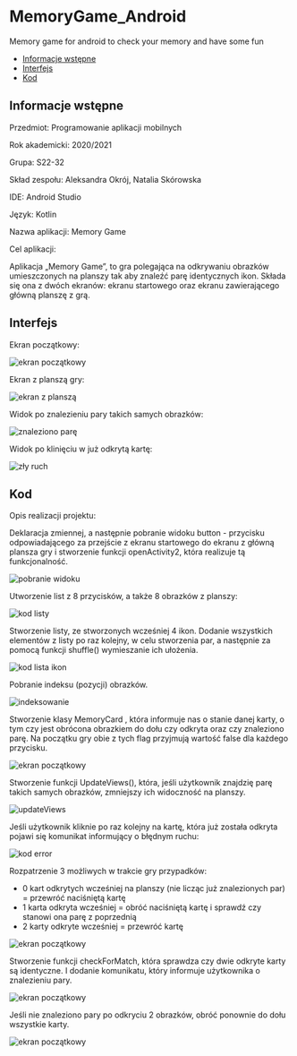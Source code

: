 # MemoryGame_Android

Memory game for android to check your memory and have some fun

* [Informacje wstępne](#Informacjewstępne)
* [Interfejs](#Interfejs)
* [Kod](#Kod)




## Informacje wstępne

Przedmiot: Programowanie aplikacji mobilnych

Rok akademicki: 2020/2021

Grupa: S22-32

Skład zespołu: Aleksandra Okrój, Natalia Skórowska 

IDE: Android Studio

Język: Kotlin

Nazwa aplikacji: Memory Game

Cel aplikacji:

Aplikacja „Memory Game”, to gra polegająca na odkrywaniu obrazków umieszczonych na planszy tak aby znaleźć parę identycznych ikon. Składa się ona z dwóch ekranów: ekranu startowego oraz ekranu zawierającego główną planszę z grą. 

## Interfejs

Ekran początkowy: 

![ekran początkowy](./ReadmeIMG/1.png)

Ekran z planszą gry: 

![ekran z planszą](./ReadmeIMG/2.png) 
 
 Widok po znalezieniu pary takich samych obrazków:
 
![znaleziono parę](./ReadmeIMG/3.png)
 
 Widok po klinięciu w już odkrytą kartę:
 
 ![zły ruch](./ReadmeIMG/4.png)
 
 ## Kod 
Opis realizacji projektu:
  
Deklaracja zmiennej, a następnie pobranie widoku button - przycisku odpowiadającego za przejście z ekranu startowego do ekranu z główną plansza gry i stworzenie funkcji openActivity2, która realizuje tą funkcjonalność.

 
 ![pobranie widoku](./ReadmeIMG/Obraz1.png)
 
 Utworzenie list z 8 przycisków, a także 8 obrazków z planszy:

 ![kod listy](./ReadmeIMG/Obraz2.png)
 
 Stworzenie listy, ze stworzonych wcześniej 4 ikon. Dodanie wszystkich elementów z listy po raz kolejny, w celu stworzenia par, a następnie za pomocą funkcji shuffle() wymieszanie ich ułożenia.
 
 ![kod lista ikon](./ReadmeIMG/Obraz3.png)
 
 Pobranie indeksu (pozycji) obrazków.
 
  ![indeksowanie](./ReadmeIMG/Obraz4.png)
  
  Stworzenie klasy MemoryCard , która informuje nas o stanie danej karty, o tym czy jest obrócona obrazkiem do dołu
  czy odkryta oraz czy znaleziono parę. Na początku gry obie z tych flag przyjmują wartość false dla każdego przycisku.
  
 ![ekran początkowy](./ReadmeIMG/Obraz5.png)
    
  Stworzenie funkcji UpdateViews(), która, jeśli użytkownik znajdzię parę takich samych obrazków, zmniejszy ich widoczność na planszy.
    
 ![updateViews](./ReadmeIMG/Obraz6.png)
    
   Jeśli użytkownik kliknie po raz kolejny na kartę, która już została odkryta pojawi się komunikat informujący o błędnym ruchu:
    
![kod error](./ReadmeIMG/Obraz7.png)

  Rozpatrzenie 3 możliwych w trakcie gry przypadków:
- 0 kart odkrytych wcześniej na planszy (nie licząc już znalezionych par) = przewróć naciśniętą kartę
- 1 karta odkryta wcześniej = obróć naciśniętą kartę i sprawdź czy stanowi ona parę z poprzednią
- 2 karty odkryte wcześniej = przewróć kartę

![ekran początkowy](./ReadmeIMG/Obraz8.png)
  
  Stworzenie funkcji checkForMatch, która sprawdza czy dwie odkryte karty są identyczne. 
I dodanie komunikatu, który informuje użytkownika o znalezieniu pary.

![ekran początkowy](./ReadmeIMG/Obraz10.png)

  Jeśli nie znaleziono pary po odkryciu 2 obrazków, obróć ponownie do dołu wszystkie karty.

![ekran początkowy](./ReadmeIMG/Obraz9.png)

  
  
 
 
